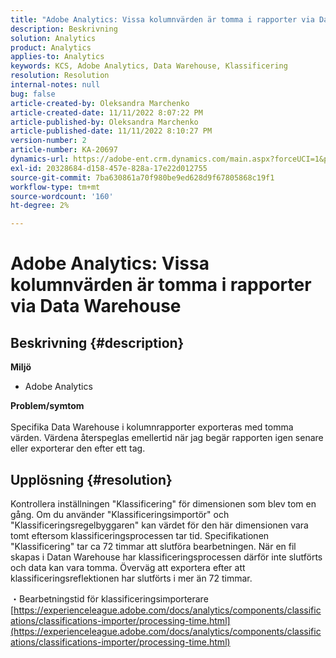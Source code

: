 ```yaml
---
title: "Adobe Analytics: Vissa kolumnvärden är tomma i rapporter via Data Warehouse"
description: Beskrivning
solution: Analytics
product: Analytics
applies-to: Analytics
keywords: KCS, Adobe Analytics, Data Warehouse, Klassificering
resolution: Resolution
internal-notes: null
bug: false
article-created-by: Oleksandra Marchenko
article-created-date: 11/11/2022 8:07:22 PM
article-published-by: Oleksandra Marchenko
article-published-date: 11/11/2022 8:10:27 PM
version-number: 2
article-number: KA-20697
dynamics-url: https://adobe-ent.crm.dynamics.com/main.aspx?forceUCI=1&pagetype=entityrecord&etn=knowledgearticle&id=5c36da70-fc61-ed11-9561-6045bd006b25
exl-id: 20328684-d158-457e-828a-17e22d012755
source-git-commit: 7ba630861a70f980be9ed628d9f67805868c19f1
workflow-type: tm+mt
source-wordcount: '160'
ht-degree: 2%

---
```


# Adobe Analytics: Vissa kolumnvärden är tomma i rapporter via Data Warehouse

## Beskrivning {#description}

<b>Miljö</b>
- Adobe Analytics

<b>Problem/symtom</b><br> <br>Specifika Data Warehouse i kolumnrapporter exporteras med tomma värden. Värdena återspeglas emellertid när jag begär rapporten igen senare eller exporterar den efter ett tag.

## Upplösning {#resolution}


Kontrollera inställningen &quot;Klassificering&quot; för dimensionen som blev tom en gång. Om du använder &quot;Klassificeringsimportör&quot; och &quot;Klassificeringsregelbyggaren&quot; kan värdet för den här dimensionen vara tomt eftersom klassificeringsprocessen tar tid. Specifikationen &quot;Klassificering&quot; tar ca 72 timmar att slutföra bearbetningen. När en fil skapas i Datan Warehouse har klassificeringsprocessen därför inte slutförts och data kan vara tomma. Överväg att exportera efter att klassificeringsreflektionen har slutförts i mer än 72 timmar.

・Bearbetningstid för klassificeringsimporterare
[https://experienceleague.adobe.com/docs/analytics/components/classifications/classifications-importer/processing-time.html](https://experienceleague.adobe.com/docs/analytics/components/classifications/classifications-importer/processing-time.html)

